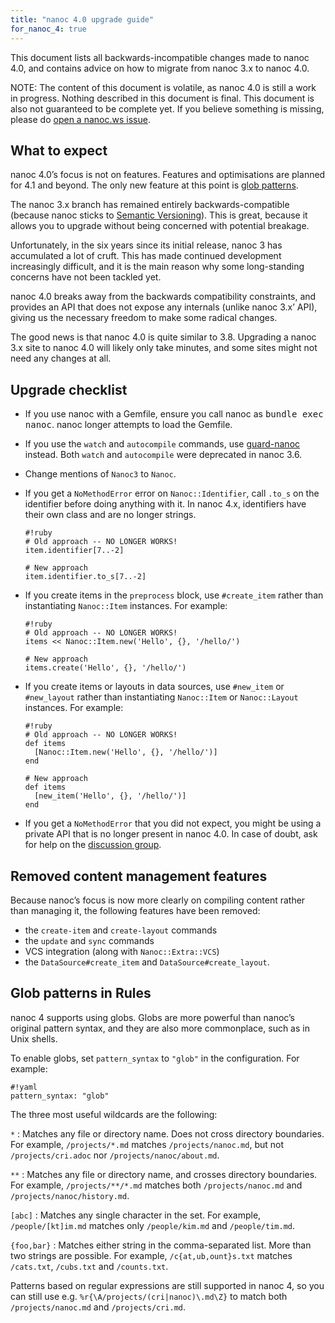 ```yaml
---
title: "nanoc 4.0 upgrade guide"
for_nanoc_4: true
---
```


This document lists all backwards-incompatible changes made to nanoc 4.0, and contains advice on how to migrate from nanoc 3.x to nanoc 4.0.

NOTE: The content of this document is volatile, as nanoc 4.0 is still a work in progress. Nothing described in this document is final. This document is also not guaranteed to be complete yet. If you believe something is missing, please do <a href="https://github.com/nanoc/nanoc.ws/issues/new">open a nanoc.ws issue</a>.

## What to expect

nanoc 4.0’s focus is not on features. Features and optimisations are planned for 4.1 and beyond. The only new feature at this point is [glob patterns](#glob-patterns-in-rules).

The nanoc 3.x branch has remained entirely backwards-compatible (because nanoc sticks to [Semantic Versioning](http://semver.org/)). This is great, because it allows you to upgrade without being concerned with potential breakage.

Unfortunately, in the six years since its initial release, nanoc 3 has accumulated a lot of cruft. This has made continued development increasingly difficult, and it is the main reason why some long-standing concerns have not been tackled yet.

nanoc 4.0 breaks away from the backwards compatibility constraints, and provides an API that does not expose any internals (unlike nanoc 3.x’ API), giving us the necessary freedom to make some radical changes.

The good news is that nanoc 4.0 is quite similar to 3.8. Upgrading a nanoc 3.x site to nanoc 4.0 will likely only take minutes, and some sites might not need any changes at all.

## Upgrade checklist

* If you use nanoc with a Gemfile, ensure you call nanoc as <kbd>bundle exec nanoc</kbd>. nanoc longer attempts to load the Gemfile.

* If you use the `watch` and `autocompile` commands, use [guard-nanoc](https://github.com/guard/guard-nanoc) instead. Both `watch` and `autocompile` were deprecated in nanoc 3.6.

* Change mentions of `Nanoc3` to `Nanoc`.

* If you get a `NoMethodError` error on `Nanoc::Identifier`, call `.to_s` on the identifier before doing anything with it. In nanoc 4.x, identifiers have their own class and are no longer strings.

      #!ruby
      # Old approach -- NO LONGER WORKS!
      item.identifier[7..-2]

      # New approach
      item.identifier.to_s[7..-2]

* If you create items in the `preprocess` block, use `#create_item` rather than instantiating `Nanoc::Item` instances. For example:

      #!ruby
      # Old approach -- NO LONGER WORKS!
      items << Nanoc::Item.new('Hello', {}, '/hello/')

      # New approach
      items.create('Hello', {}, '/hello/')

* If you create items or layouts in data sources, use `#new_item` or `#new_layout` rather than instantiating `Nanoc::Item` or `Nanoc::Layout` instances. For example:

      #!ruby
      # Old approach -- NO LONGER WORKS!
      def items
        [Nanoc::Item.new('Hello', {}, '/hello/')]
      end

      # New approach
      def items
        [new_item('Hello', {}, '/hello/')]
      end

* If you get a `NoMethodError` that you did not expect, you might be using a private API that is no longer present in nanoc 4.0. In case of doubt, ask for help on the [discussion group](http://nanoc.ws/community/#discussion-groups).

## Removed content management features

Because nanoc’s focus is now more clearly on compiling content rather than managing it, the following features have been removed:

- the `create-item` and `create-layout` commands
- the `update` and `sync` commands
- VCS integration (along with `Nanoc::Extra::VCS`)
- the `DataSource#create_item` and `DataSource#create_layout`.

## Glob patterns in Rules

nanoc 4 supports using globs. Globs are more powerful than nanoc’s original pattern syntax, and they are also more commonplace, such as in Unix shells.

To enable globs, set `pattern_syntax` to `"glob"` in the configuration. For example:

    #!yaml
    pattern_syntax: "glob"

The three most useful wildcards are the following:

`*`
: Matches any file or directory name. Does not cross directory boundaries. For example, `/projects/*.md` matches `/projects/nanoc.md`, but not `/projects/cri.adoc` nor `/projects/nanoc/about.md`.

`**`
: Matches any file or directory name, and crosses directory boundaries. For example, `/projects/**/*.md` matches both `/projects/nanoc.md` and `/projects/nanoc/history.md`.

`[abc]`
: Matches any single character in the set. For example, `/people/[kt]im.md` matches only `/people/kim.md` and `/people/tim.md`.

`{foo,bar}`
: Matches either string in the comma-separated list. More than two strings are possible. For example, `/c{at,ub,ount}s.txt` matches `/cats.txt`, `/cubs.txt` and `/counts.txt`.

Patterns based on regular expressions are still supported in nanoc 4, so you can still use e.g. `%r{\A/projects/(cri|nanoc)\.md\Z}` to match both `/projects/nanoc.md` and `/projects/cri.md`.
